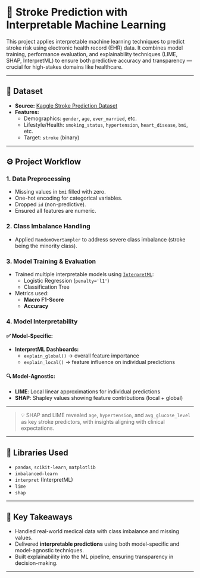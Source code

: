 # 🧠 Stroke Prediction with Interpretable Machine Learning

This project applies interpretable machine learning techniques to predict stroke risk using electronic health record (EHR) data. It combines model training, performance evaluation, and explainability techniques (LIME, SHAP, InterpretML) to ensure both predictive accuracy and transparency — crucial for high-stakes domains like healthcare.

---

## 📁 Dataset

- **Source:** [Kaggle Stroke Prediction Dataset](https://www.kaggle.com/datasets/fedesoriano/stroke-prediction-dataset)
- **Features:**
  - Demographics: `gender`, `age`, `ever_married`, etc.
  - Lifestyle/Health: `smoking_status`, `hypertension`, `heart_disease`, `bmi`, etc.
  - Target: `stroke` (binary)

---

## ⚙️ Project Workflow

### 1. Data Preprocessing
- Missing values in `bmi` filled with zero.
- One-hot encoding for categorical variables.
- Dropped `id` (non-predictive).
- Ensured all features are numeric.

### 2. Class Imbalance Handling
- Applied `RandomOverSampler` to address severe class imbalance (stroke being the minority class).

### 3. Model Training & Evaluation
- Trained multiple interpretable models using [`InterpretML`](https://github.com/interpretml/interpret):
  - Logistic Regression (`penalty='l1'`)
  - Classification Tree
- Metrics used:
  - **Macro F1-Score**
  - **Accuracy**

### 4. Model Interpretability

#### ✅ Model-Specific:
- **InterpretML Dashboards:**
  - `explain_global()` → overall feature importance
  - `explain_local()` → feature influence on individual predictions

#### 🔍 Model-Agnostic:
- **LIME**: Local linear approximations for individual predictions
- **SHAP**: Shapley values showing feature contributions (local + global)

---


> 💡 SHAP and LIME revealed `age`, `hypertension`, and `avg_glucose_level` as key stroke predictors, with insights aligning with clinical expectations.

---

## 🧰 Libraries Used

- `pandas`, `scikit-learn`, `matplotlib`
- `imbalanced-learn`
- `interpret` (InterpretML)
- `lime`
- `shap`

---

## 📌 Key Takeaways

- Handled real-world medical data with class imbalance and missing values.
- Delivered **interpretable predictions** using both model-specific and model-agnostic techniques.
- Built explainability into the ML pipeline, ensuring transparency in decision-making.

---


